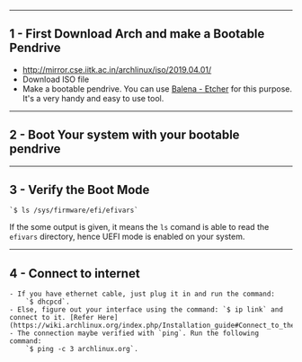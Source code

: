 ----------------------------------------
## 1 - First Download Arch and make a Bootable Pendrive
- http://mirror.cse.iitk.ac.in/archlinux/iso/2019.04.01/
- Download ISO file
- Make a bootable pendrive. You can use [Balena - Etcher](https://www.balena.io/etcher/) for this purpose. It's a very handy and easy to use tool.

----------------------------------------
## 2 - Boot Your system with your bootable pendrive
----------------------------------------
## 3 - Verify the Boot Mode	
	`$ ls /sys/firmware/efi/efivars`
If the some output is given, it means the `ls` comand is able to read the `efivars` directory, hence UEFI mode is enabled on your system.
 
----------------------------------------
## 4 - Connect to internet

	- If you have ethernet cable, just plug it in and run the command:
		`$ dhcpcd`. 
	- Else, figure out your interface using the command: `$ ip link` and connect to it. [Refer Here](https://wiki.archlinux.org/index.php/Installation_guide#Connect_to_the_internet).
	- The connection maybe verified with `ping`. Run the following command:
		`$ ping -c 3 archlinux.org`.
